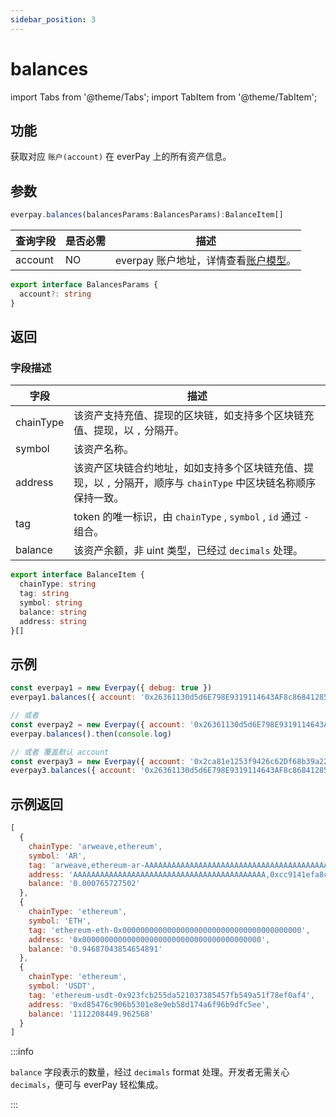 ```yaml
---
sidebar_position: 3
---
```


# balances

import Tabs from '@theme/Tabs';
import TabItem from '@theme/TabItem';

## 功能
获取对应 `账户(account)` 在 everPay 上的所有资产信息。

## 参数
```ts
everpay.balances(balancesParams:BalancesParams):BalanceItem[]
```

<Tabs>
<TabItem value="field" label="参数" default>

|查询字段|是否必需|描述|
|---|---|---|
|account|NO|everpay 账户地址，详情查看[账户模型](../../../basic/dive/account-model.md)。|

</TabItem>
<TabItem value="type" label="类型">

```ts
export interface BalancesParams {
  account?: string
}
```

</TabItem>
</Tabs>

## 返回

<Tabs>
<TabItem value="field" label="返回字段" default>

### 字段描述
|字段|描述|
|---|---|
|chainType|该资产支持充值、提现的区块链，如支持多个区块链充值、提现，以 `,` 分隔开。|
|symbol|该资产名称。|
|address|该资产区块链合约地址，如如支持多个区块链充值、提现，以 `,` 分隔开，顺序与 `chainType` 中区块链名称顺序保持一致。|
|tag|token 的唯一标识，由 `chainType` , `symbol` , `id` 通过 `-` 组合。|
|balance|该资产余额，非 uint 类型，已经过 `decimals` 处理。|

</TabItem>
<TabItem value="type" label="返回类型">

```ts
export interface BalanceItem {
  chainType: string
  tag: string
  symbol: string
  balance: string
  address: string
}[]
```

</TabItem>
</Tabs>

## 示例

```js
const everpay1 = new Everpay({ debug: true })
everpay1.balances({ account: '0x26361130d5d6E798E9319114643AF8c868412859' }).then(console.log)

// 或者
const everpay2 = new Everpay({ account: '0x26361130d5d6E798E9319114643AF8c868412859', debug: true })
everpay.balances().then(console.log)

// 或者 覆盖默认 account
const everpay3 = new Everpay({ account: '0x2ca81e1253f9426c62Df68b39a22A377164eeC92', debug: true })
everpay3.balances({ account: '0x26361130d5d6E798E9319114643AF8c868412859' }).then(console.log)
```

## 示例返回
```js
[
  {
    chainType: 'arweave,ethereum',
    symbol: 'AR',
    tag: 'arweave,ethereum-ar-AAAAAAAAAAAAAAAAAAAAAAAAAAAAAAAAAAAAAAAAAAA,0x83ea4a2fe3ead9a7b204ab2d56cb0b81d71489c8',
    address: 'AAAAAAAAAAAAAAAAAAAAAAAAAAAAAAAAAAAAAAAAAAA,0xcc9141efa8c20c7df0778748255b1487957811be',
    balance: '0.000765727502'
  },
  {
    chainType: 'ethereum',
    symbol: 'ETH',
    tag: 'ethereum-eth-0x0000000000000000000000000000000000000000',
    address: '0x0000000000000000000000000000000000000000',
    balance: '0.94687043854654891'
  },
  {
    chainType: 'ethereum',
    symbol: 'USDT',
    tag: 'ethereum-usdt-0x923fcb255da521037385457fb549a51f78ef0af4',
    address: '0xd85476c906b5301e8e9eb58d174a6f96b9dfc5ee',
    balance: '1112208449.962568'
  }
]
```

:::info

`balance` 字段表示的数量，经过 `decimals` format 处理。开发者无需关心 `decimals`，便可与 everPay 轻松集成。

:::
